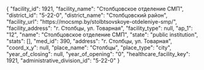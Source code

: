 {
    "facility_id": 1921,
    "facility_name": "Столбцовское отделение СМП",
    "district_id": "5-22-0",
    "district_name": "Столбцовский район",
    "facility_url": "https:\/\/mocsmp.by\/stolbtsovskoye-otdeleniye-smp\/",
    "facility_address": "г. Столбцы, ул. Товарная",
    "facility_type": null,
    "ap_1": "12",
    "name": "Столбцовское отделение СМП",
    "state": "public institution",
    "stats": [],
    "med_id": 390,
    "address": "г. Столбцы, ул. Товарная",
    "coord_x_y": null,
    "place_name": "Столбцы",
    "place_type": "city",
    "year_of_closing": null,
    "year_of_opening": "0",
    "healthcare_facility_key": 1921,
    "administrative_division_id": "5-22-0"
}